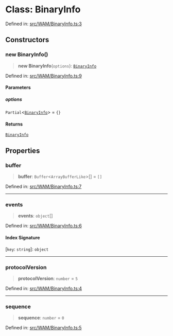 # Class: BinaryInfo

Defined in: [src/WAM/BinaryInfo.ts:3](https://github.com/Fokusdotid/bail/blob/0fe6346a5ff68a74eb71890335c982b44e2da604/src/WAM/BinaryInfo.ts#L3)

## Constructors

### new BinaryInfo()

> **new BinaryInfo**(`options`): [`BinaryInfo`](BinaryInfo.md)

Defined in: [src/WAM/BinaryInfo.ts:9](https://github.com/Fokusdotid/bail/blob/0fe6346a5ff68a74eb71890335c982b44e2da604/src/WAM/BinaryInfo.ts#L9)

#### Parameters

##### options

`Partial`\<[`BinaryInfo`](BinaryInfo.md)\> = `{}`

#### Returns

[`BinaryInfo`](BinaryInfo.md)

## Properties

### buffer

> **buffer**: `Buffer`\<`ArrayBufferLike`\>[] = `[]`

Defined in: [src/WAM/BinaryInfo.ts:7](https://github.com/Fokusdotid/bail/blob/0fe6346a5ff68a74eb71890335c982b44e2da604/src/WAM/BinaryInfo.ts#L7)

***

### events

> **events**: `object`[]

Defined in: [src/WAM/BinaryInfo.ts:6](https://github.com/Fokusdotid/bail/blob/0fe6346a5ff68a74eb71890335c982b44e2da604/src/WAM/BinaryInfo.ts#L6)

#### Index Signature

\[`key`: `string`\]: `object`

***

### protocolVersion

> **protocolVersion**: `number` = `5`

Defined in: [src/WAM/BinaryInfo.ts:4](https://github.com/Fokusdotid/bail/blob/0fe6346a5ff68a74eb71890335c982b44e2da604/src/WAM/BinaryInfo.ts#L4)

***

### sequence

> **sequence**: `number` = `0`

Defined in: [src/WAM/BinaryInfo.ts:5](https://github.com/Fokusdotid/bail/blob/0fe6346a5ff68a74eb71890335c982b44e2da604/src/WAM/BinaryInfo.ts#L5)
